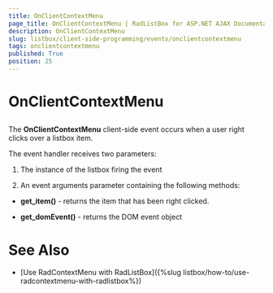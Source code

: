 ```yaml
---
title: OnClientContextMenu
page_title: OnClientContextMenu | RadListBox for ASP.NET AJAX Documentation
description: OnClientContextMenu
slug: listbox/client-side-programming/events/onclientcontextmenu
tags: onclientcontextmenu
published: True
position: 25
---
```


# OnClientContextMenu



## 

The **OnClientContextMenu** client-side event occurs when a user right clicks over a listbox item.



The event handler receives two parameters:

1. The instance of the listbox firing the event

2. An event arguments parameter containing the following methods:

* **get_item()** - returns the item that has been right clicked.

* **get_domEvent()** - returns the DOM event object



# See Also

 * [Use RadContextMenu with RadListBox]({%slug listbox/how-to/use-radcontextmenu-with-radlistbox%})
